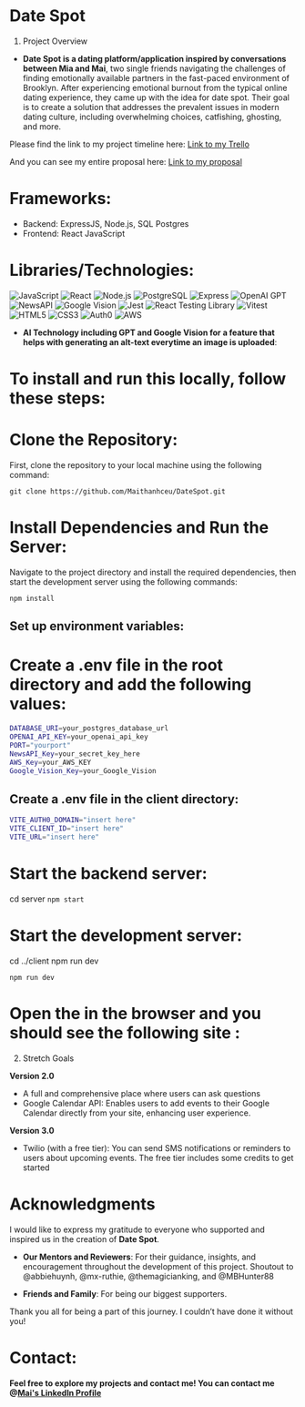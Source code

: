 # Date Spot
1. Project Overview
- **Date Spot **is a dating platform/application inspired by conversations between** Mia and Mai**, two single friends navigating the challenges of finding emotionally available partners in the fast-paced environment of Brooklyn. After experiencing emotional burnout from the typical online dating experience, they came up with the idea for date spot. Their goal is to create a solution that addresses the prevalent issues in modern dating culture, including overwhelming choices, catfishing, ghosting, and more.

Please find the link to my project timeline here: [Link to my Trello](https://trello.com/b/rTnpw6dE/datespot)

And you can see my entire proposal here: [Link to my proposal](https://docs.google.com/document/d/1XYBEou6I9RMuMyFoCIXmRGw1BHPGT_y8BgiAnVQBWL4/edit?usp=sharing)

# Frameworks: 
- Backend: ExpressJS, Node.js, SQL Postgres
- Frontend: React JavaScript 

# Libraries/Technologies: 

![JavaScript](https://img.shields.io/badge/-JavaScript-F7DF1E?style=flat&logo=JavaScript&logoColor=black)
![React](https://img.shields.io/badge/-React-61DAFB?style=flat&logo=React&logoColor=black)
![Node.js](https://img.shields.io/badge/-Node.js-339933?style=flat&logo=node.js&logoColor=white)
![PostgreSQL](https://img.shields.io/badge/-PostgreSQL-336791?style=flat&logo=PostgreSQL&logoColor=white)
![Express](https://img.shields.io/badge/-Express-000000?style=flat&logo=express&logoColor=white)
![OpenAI GPT](https://img.shields.io/badge/-OpenAI%20GPT-00A3E0?style=flat&logo=openai&logoColor=white)
![NewsAPI](https://img.shields.io/badge/-NewsAPI-FF5733?style=flat&logo=appveyor&logoColor=white)
![Google Vision](https://img.shields.io/badge/-Google%20Vision-4285F4?style=flat&logo=google&logoColor=white)
![Jest](https://img.shields.io/badge/-Jest-C21325?style=flat&logo=jest&logoColor=white)
![React Testing Library](https://img.shields.io/badge/-React%20Testing%20Library-CA424D?style=flat&logo=testing-library&logoColor=white)
![Vitest](https://img.shields.io/badge/-Vitest-6C63FF?style=flat&logo=vitest&logoColor=white)
![HTML5](https://img.shields.io/badge/-HTML5-E34F26?style=flat&logo=HTML5&logoColor=white)
![CSS3](https://img.shields.io/badge/-CSS3-1572B6?style=flat&logo=CSS3&logoColor=white)
![Auth0](https://img.shields.io/badge/-Auth0-EB5424?style=flat&logo=auth0&logoColor=white)
![AWS](https://img.shields.io/badge/-AWS-232F3E?style=flat&logo=amazon-aws&logoColor=white)


- **AI Technology including GPT and Google Vision for a feature that helps with generating an alt-text everytime an image is uploaded**: 

# To install and run this locally, follow these steps:

# Clone the Repository: 
First, clone the repository to your local machine using the following command: 

`git clone https://github.com/Maithanhceu/DateSpot.git`


# Install Dependencies and Run the Server:
Navigate to the project directory and install the required dependencies, then start the development server using the following commands:

`npm install`

## Set up environment variables:

# Create a .env file in the root directory and add the following values:

```bash
DATABASE_URI=your_postgres_database_url 
OPENAI_API_KEY=your_openai_api_key 
PORT="yourport"  
NewsAPI_Key=your_secret_key_here
AWS_Key=your_AWS_KEY
Google_Vision_Key=your_Google_Vision
```
## Create a .env file in the client directory: 
``` bash 
VITE_AUTH0_DOMAIN="insert here"
VITE_CLIENT_ID="insert here"
VITE_URL="insert here" 
```

# Start the backend server:

cd server `npm start`

# Start the development server:

cd ../client npm run dev

`npm run dev`

# Open the  in the browser and you should see the following site : 


2. Stretch Goals
 
**Version 2.0**
- A full and comprehensive place where users can ask questions
- Google Calendar API: Enables users to add events to their Google Calendar directly from your site, enhancing user experience.
 
**Version 3.0**
- Twilio (with a free tier): You can send SMS notifications or reminders to users about upcoming events. The free tier includes some credits to get started

# Acknowledgments

I would like to express my gratitude to everyone who supported and inspired us in the creation of **Date Spot**.

- **Our Mentors and Reviewers**: For their guidance, insights, and encouragement throughout the development of this project. Shoutout to @abbiehuynh, @mx-ruthie, @themagicianking, and @MBHunter88 

- **Friends and Family**: For being our biggest supporters. 

Thank you all for being a part of this journey. I couldn’t have done it without you! 

# Contact:
**Feel free to explore my projects and contact me! You can contact me @[Mai's LinkedIn Profile](https://www.linkedin.com/in/mai-th2024/)**